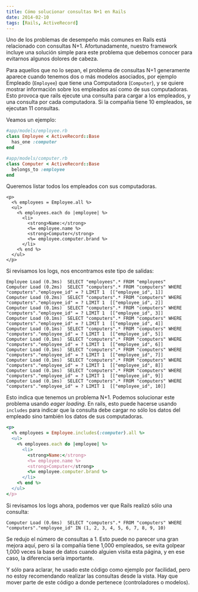 ```yaml
---
title: Cómo solucionar consultas N+1 en Rails
date: 2014-02-10
tags: [Rails, ActiveRecord]
---
```


Uno de los problemas de desempeño más comunes en Rails está relacionado con consultas N+1. Afortunadamente, nuestro framework incluye una solución simple para este problema que debemos conocer para evitarnos algunos dolores de cabeza.

Para aquellos que no lo sepan, el problema de consultas N+1 generamente aparece cuando tenemos dos o más modelos asociados, por ejemplo Empleado (`Employee`) que tiene una Computadora (`Computer`), y se quiere mostrar información sobre los empleados así como de sus computadoras. Esto provoca que rails ejecute una consulta para cargar a los empleados, y una consulta por cada computadora. Si la compañia tiene 10 empleados, se ejecutan 11 consultas.

Veamos un ejemplo:

```ruby
#app/models/employee.rb
class Employee < ActiveRecord::Base
  has_one :computer
end

#app/models/computer.rb
class Computer < ActiveRecord::Base
  belongs_to :employee
end
```

Queremos listar todos los empleados con sus computadoras.

```erb
<p>
  <% employees = Employee.all %>
  <ul>
    <% employees.each do |employee| %>
      <li>
        <strong>Name:</strong>
        <%= employee.name %>
        <strong>Computer</strong>
        <%= employee.computer.brand %>
      </li>
    <% end %>
  </ul>
</p>
```

Si revisamos los logs, nos encontramos este tipo de salidas:

```
Employee Load (0.3ms)  SELECT "employees".* FROM "employees"
Computer Load (0.2ms)  SELECT "computers".* FROM "computers" WHERE "computers"."employee_id" = ? LIMIT 1  [["employee_id", 1]]
Computer Load (0.2ms)  SELECT "computers".* FROM "computers" WHERE "computers"."employee_id" = ? LIMIT 1  [["employee_id", 2]]
Computer Load (0.1ms)  SELECT "computers".* FROM "computers" WHERE "computers"."employee_id" = ? LIMIT 1  [["employee_id", 3]]
Computer Load (0.1ms)  SELECT "computers".* FROM "computers" WHERE "computers"."employee_id" = ? LIMIT 1  [["employee_id", 4]]
Computer Load (0.1ms)  SELECT "computers".* FROM "computers" WHERE "computers"."employee_id" = ? LIMIT 1  [["employee_id", 5]]
Computer Load (0.1ms)  SELECT "computers".* FROM "computers" WHERE "computers"."employee_id" = ? LIMIT 1  [["employee_id", 6]]
Computer Load (0.1ms)  SELECT "computers".* FROM "computers" WHERE "computers"."employee_id" = ? LIMIT 1  [["employee_id", 7]]
Computer Load (0.1ms)  SELECT "computers".* FROM "computers" WHERE "computers"."employee_id" = ? LIMIT 1  [["employee_id", 8]]
Computer Load (0.1ms)  SELECT "computers".* FROM "computers" WHERE "computers"."employee_id" = ? LIMIT 1  [["employee_id", 9]]
Computer Load (0.1ms)  SELECT "computers".* FROM "computers" WHERE "computers"."employee_id" = ? LIMIT 1  [["employee_id", 10]]
```

Esto indica que tenemos un problema N+1. Podemos solucionar este problema usando _eager loading_. En rails, esto puede hacerse usando `includes` para indicar que la consulta debe cargar no sólo los datos del empleado sino también los datos de sus computadoras.

```ruby
<p>
  <% employees = Employee.includes(:computer).all %>
  <ul>
    <% employees.each do |employee| %>
      <li>
        <strong>Name:</strong>
        <%= employee.name %>
        <strong>Computer</strong>
        <%= employee.computer.brand %>
      </li>
    <% end %>
  </ul>
</p>
```

Si revisamos los logs ahora, podemos ver que Rails realizó sólo una consulta:

```
Computer Load (0.6ms)  SELECT "computers".* FROM "computers" WHERE "computers"."employee_id" IN (1, 2, 3, 4, 5, 6, 7, 8, 9, 10)
```

Se redujo el número de consultas a 1. Esto puede no parecer una gran mejora aquí, pero si la compañía tiene 1,000 empleados, se evita golpear 1,000 veces la base de datos cuando alguien visita esta página, y en ese caso, la diferencia sería importante.

Y sólo para aclarar, he usado este código como ejemplo por facilidad, pero no estoy recomendando realizar las consultas desde la vista. Hay que mover parte de este código a donde pertenece (controladores o modelos).
